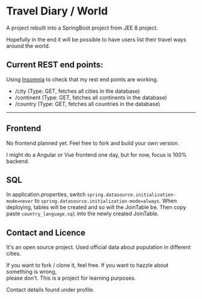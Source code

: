 # Travel Diary / World

A project rebuilt into a SpringBoot project from JEE 8 project.

Hopefully in the end it will be possible to have users list their travel ways around the world.

## Current REST end points:

Using [Insomnia](https://insomnia.rest/ "Insomnia Rest Client") to check that my rest end points are working.

* /city  (Type: GET, fetches all cities in the database)
* /continent (Type: GET, fetches all continents in the database)
* /country (Type: GET, fetches all countries in the database)

---

## Frontend

No frontend planned yet. Feel free to fork and build your own version.

I might do a Angular or Vue frontend one day, but for now, focus is 100% backend.

## SQL

In application.properties, switch `spring.datasource.initialization-mode=never` to
`spring.datasource.initialization-mode=always`. When deploying, tables will be created
and so will the JoinTable be. Then copy paste `country_language.sql` into the 
newly created JoinTable.


## Contact and Licence

It's an open source project. Used official data about population in different cities.

If you want to fork / clone it, feel free. If you want to hazzle about something is wrong,<br>
please don't. This is a project for learning purposes.

Contact details found under profile. 